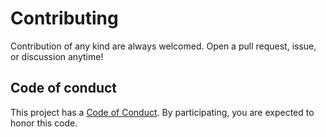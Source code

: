 # Contributing
Contribution of any kind are always welcomed. Open a pull request, issue, or discussion anytime!

## Code of conduct
This project has a [Code of Conduct](CODE_OF_CONDUCT.md). By participating, you are expected to honor this code.